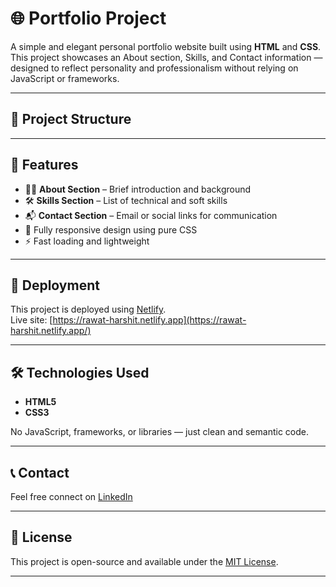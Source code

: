 # 🌐 Portfolio Project

A simple and elegant personal portfolio website built using **HTML** and **CSS**. This project showcases an About section, Skills, and Contact information — designed to reflect personality and professionalism without relying on JavaScript or frameworks.

---

## 📁 Project Structure

---

## 📌 Features

- 🧑‍💼 **About Section** – Brief introduction and background
- 🛠️ **Skills Section** – List of technical and soft skills
- 📬 **Contact Section** – Email or social links for communication
- 🎨 Fully responsive design using pure CSS
- ⚡ Fast loading and lightweight

---

## 🚀 Deployment

This project is deployed using [Netlify](https://www.netlify.com/).  
Live site: [https://rawat-harshit.netlify.app](https://rawat-harshit.netlify.app/)   

---

## 🛠️ Technologies Used

- **HTML5**
- **CSS3**

No JavaScript, frameworks, or libraries — just clean and semantic code.

---

## 📞 Contact

Feel free connect on [LinkedIn](https://www.linkedin.com/in/harshit-rawat-490a21293/)  

---

## 📄 License

This project is open-source and available under the [MIT License](LICENSE).

---
